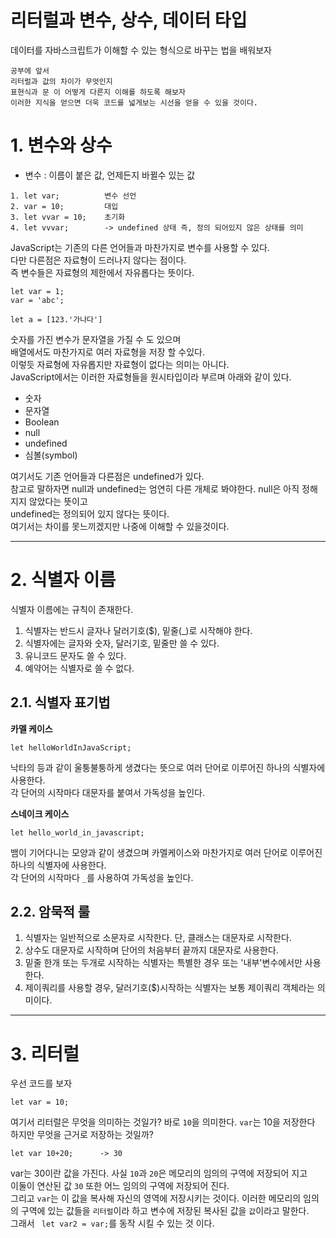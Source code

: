 리터럴과 변수, 상수, 데이터 타입
=======================
데이터를 자바스크립트가 이해할 수 있는 형식으로 바꾸는 법을 배워보자
```
공부에 앞서 
리터럴과 값의 차이가 무엇인지 
표현식과 문 이 어떻게 다른지 이해를 하도록 해보자
이러한 지식을 얻으면 더욱 코드를 넓게보는 시선을 얻을 수 있을 것이다.
```
# 1. 변수와 상수
* 변수 : 이름이 붙은 값, 언제든지 바뀔수 있는 값
```
1. let var;          변수 선언
2. var = 10;         대입
3. let vvar = 10;    초기화
4. let vvvar;        -> undefined 상태 즉, 정의 되어있지 않은 상태를 의미
```
JavaScript는 기존의 다른 언어들과 마찬가지로 변수를 사용할 수 있다.  
다만 다른점은 자료형이 드러나지 않다는 점이다.  
즉 변수들은 자료형의 제한에서 자유롭다는 뜻이다.  
```
let var = 1;
var = 'abc';

let a = [123.'가나다']
```
숫자를 가진 변수가 문자열을 가질 수 도 있으며    
배열에서도 마찬가지로 여러 자료형을 저장 할 수있다.   
이렇듯 자료형에 자유롭지만 자료형이 없다는 의미는 아니다.  
JavaScript에서는 이러한 자료형들을 원시타입이라 부르며 아래와 같이 있다.   
  
* 숫자 
* 문자열
* Boolean
* null
* undefined
* 심볼(symbol)

여기서도 기존 언어들과 다른점은 undefined가 있다.  
참고로 말하자면 null과 undefined는 엄연히 다른 개체로 봐야한다.
null은 아직 정해지지 않았다는 뜻이고  
undefined는 정의되어 있지 않다는 뜻이다.  
여기서는 차이를 못느끼겠지만 나중에 이해할 수 있을것이다.

***
# 2. 식별자 이름
식별자 이름에는 규칙이 존재한다.
1. 식별자는 반드시 글자나 달러기호($), 밑줄(_)로 시작해야 한다.
2. 식별자에는 글자와 숫자, 달러기호, 밑줄만 쓸 수 있다.
3. 유니코드 문자도 쓸 수 있다.
4. 예약어는 식별자로 쓸 수 없다.

## 2.1. 식별자 표기법
**카멜 케이스**
```
let helloWorldInJavaScript;
```
낙타의 등과 같이 울퉁불퉁하게 생겼다는 뜻으로 여러 단어로 이루어진 하나의 식별자에 사용한다.  
각 단어의 시작마다 대문자를 붙여서 가독성을 높인다.  
  
**스네이크 케이스**
```
let hello_world_in_javascript;
```
뱀이 기어다니는 모양과 같이 생겼으며 카멜케이스와 마찬가지로 여러 단어로 이루어진 하나의 식별자에 사용한다.  
각 단어의 시작마다 ```_```를 사용하여 가독성을 높인다.  

## 2.2. 암묵적 룰
1. 식별자는 일반적으로 소문자로 시작한다. 단, 클래스는 대문자로 시작한다.
2. 상수도 대문자로 시작하며 단어의 처음부터 끝까지 대문자로 사용한다.
3. 밑줄 한개 또는 두개로 시작하는 식별자는 특별한 경우 또는 '내부'변수에서만 사용한다.
4. 제이쿼리를 사용할 경우, 달러기호($)시작하는 식별자는 보통 제이쿼리 객체라는 의미이다.

***
# 3. 리터럴
우선 코드를 보자
```
let var = 10;
```
여기서 리터럴은 무엇을 의미하는 것일가? 바로 ```10```을 의미한다.
```var```는 10을 저장한다 하지만 무엇을 근거로 저장하는 것일까?  
```
let var 10+20;      -> 30
```
var는 30이란 값을 가진다.
사실 ```10```과 ```20```은 메모리의 임의의 구역에 저장되어 지고  
이둘이 연산된 값 ```30``` 또한 어느 임의의 구역에 저장되어 진다.  
그리고 ```var```는 이 값을 복사해 자신의 영역에 저장시키는 것이다.
이러한 메모리의 임의의 구역에 있는 값들을 ```리터럴```이라 하고 
변수에 저장된 복사된 값을 ```값```이라고 말한다.  
그래서 ``` let var2 = var;```를 동작 시킬 수 있는 것 이다.

